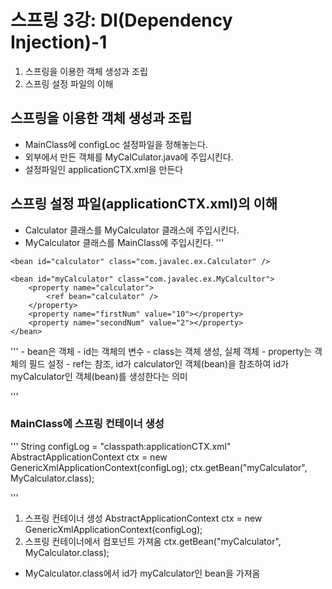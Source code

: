 ﻿# 스프링 3강: DI(Dependency Injection)-1
1. 스프링을 이용한 객체 생성과 조립
2. 스프링 설정 파일의 이해

## 스프링을 이용한 객체 생성과 조립
- MainClass에 configLoc 설정파일을 정해놓는다.
- 외부에서 만든 객체를 MyCalCulator.java에 주입시킨다.
- 설정파일인 applicationCTX.xml을 만든다

## 스프링 설정 파일(applicationCTX.xml)의 이해
- Calculator 클래스를 MyCalculator 클래스에 주입시킨다.
- MyCalculator 클래스를 MainClass에 주입시킨다.
'''

<?xml version="1.0" encoding="UTF-8"?>
<beans xmlns="http://www.springframework.org/schema/beans"
	xmlns:xsi="http://www.w3.org/2001/XMLSchema-instance"
	xsi:schemaLocation="http://www.springframework.org/schema/beans http://www.springframework.org/schema/bean/spring-beans.xsd">

	<bean id="calculator" class="com.javalec.ex.Calculator" />
	
	<bean id="myCalculator" class="com.javalec.ex.MyCalcultor">
		<property name="calculator">
			<ref bean="calculator" />
		</property>
		<property name="firstNum" value="10"></property>
		<property name="secondNum" value="2"></property>
	</bean>

</beans>
'''
- bean은 객체
  - id는 객체의 변수
  - class는 객체 생성, 실체 객체
  - property는 객체의 필드 설정
  - ref는 참조, id가 calculator인 객체(bean)을 참조하여 id가 myCalculator인 객체(bean)를 생성한다는 의미

'''

### MainClass에 스프링 컨테이너 생성

'''
String configLog = "classpath:applicationCTX.xml"
AbstractApplicationContext ctx = new GenericXmlApplicationContext(configLog);
ctx.getBean("myCalculator", MyCalculator.class);

'''
1) 스프링 컨테이너 생성
AbstractApplicationContext ctx = new GenericXmlApplicationContext(configLog);
2) 스프링 컨테이너에서 컴포넌트 가져옴
ctx.getBean("myCalculator", MyCalculator.class);

- MyCalculator.class에서 id가 myCalculator인 bean을 가져옴

